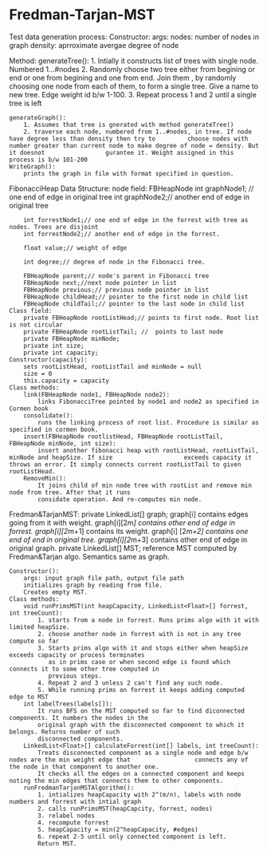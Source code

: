 # Fredman-Tarjan-MST
Test data generation process:
Constructor:
	args:
		nodes: number of nodes in graph
		density: aprroximate avergae degree of node
		
Method:
	generateTree():
		1. Intially it constructs list of trees with single node. Numbered 1...#nodes
		2. Randomly choose two tree either from begining or end or one from begining and one from end. Join them , 		   by randomly choosing one node from each of them, to form a single tree. Give a name to new tree. Edge 			   weight id b/w 1-100.
		3. Repeat process 1 and 2 until a single tree is left

	generateGraph():
		1. Assumes that tree is gnerated with method generateTree()
		2. traverse each node, numbered from 1..#nodes, in tree. If node have degree less than density then try to 		   choose nodes with number greater than current node to make degree of node = density. But it doesnot 				   gurantee it. Weight assigned in this process is b/w 101-200
	WriteGraph():
		prints the graph in file with format specified in question.


FibonacciHeap Data Structure:
	node field: FBHeapNode
		int graphNode1; // one end of edge in original tree
    		int graphNode2;// another end of edge in original tree

		int forrestNode1;// one end of edge in the forrest with tree as nodes. Trees are disjoint
		int forrestNode2;// another end of edge in the forrest.

		float value;// weight of edge

		int degree;// degree of node in the Fibonacci tree.
		
		FBHeapNode parent;// node's parent in Fibonacci tree
		FBHeapNode next;//next node pointer in list
		FBHeapNode previous;// previous node pointer in list
		FBHeapNode childHead;// pointer to the first node in child list
		FBHeapNode childTail;// pointer to the last node in child list
	Class field:
		private FBHeapNode rootListHead;// points to first node. Root list is not circular
		private FBHeapNode rootListTail; //  points to last node
		private FBHeapNode minNode;
		private int size;
		private int capacity;
	Constructor(capacity):
		sets rootListHead, rootListTail and minNode = null
		size = 0
		this.capacity = capacity
	Class methods:
		link(FBHeapNode node1, FBHeapNode node2):
			links FibonacciTree pointed by node1 and node2 as specified in Cormen book
		consolidate():
			runs the linking process of root list. Procedure is similar as specified in cormen book.
		insert(FBHeapNode rootlistHead, FBHeapNode rootListTail, FBHeapNode minNode, int size):
			insert another fibonacci heap with rootListHead, rootListTail, minNode and heapSize. If size 					exceeds capacity it throws an error. It simply connects current rootListTail to given 					rootListHead.
		RemoveMin():
			It joins child of min node tree with rootList and remove min node from tree. After that it runs
			considate operation. And re-computes min node.
		

Fredman&TarjanMST:
	private LinkedList<Float>[] graph;
		graph[i] contains edges going from it with weight. graph[i][2*m] contains other end of edge in forrest.
		graph[i][2*m+1] contains its weight. graph[i] [2*m+2] contains one end of end in original tree.
		graph[i][2*m+3] contains other end of edge in original graph.
    	private LinkedList<Float>[] MST;
			reference MST computed  by Fredman&Tarjan algo. Semantics same as graph.
			
	Constructor():
		args: input graph file path, output file path
		initializes graph by reading from file.
		Creates empty MST.
	Class methods:
		void runPrimsMST(int heapCapacity, LinkedList<Float>[] forrest, int treeCount):
			1. starts from a node in forrest. Runs prims algo with it with limited heapSize.
			2. choose another node in forrest with is not in any tree compute so far
			3. Starts prims algo with it and stops either when heapSize exceeds capacity or process terminates
			   as in prims case or when second edge is found which connects it to some other tree computed in
			   previous steps.
			4. Repeat 2 and 3 unless 2 can't find any such node.
			5. While running prims on forrest it keeps adding computed edge to MST
		int labelTrees(labels[]):
			It runs BFS on the MST computed so far to find diconnected components. It numbers the nodes in the
			original graph with the disconnected component to which it belongs. Returns number of such
			disconnected components.
		LinkedList<Float>[] calculateForrest(int[] labels, int treeCount):
			Treats disconnected component as a single node and edge b/w nodes are the min weight edge that 					connects any of the node in that component to another one.
			It checks all the edges on a connected component and keeps noting the min edges that connects them to other components.
		runFredmanTarjanMSTAlgorithm():
			1. intializes heapCapacity with 2^(m/n), labels with node numbers and forrest with intial graph
			2. calls runPrimsMST(heapCapcity, forrest, nodes)
			3. relabel nodes
			4. recompute forrest
			5. heapCapacity = min(2^heapCapacity, #edges)
			6. repeat 2-5 until only connected component is left.
			Return MST.

